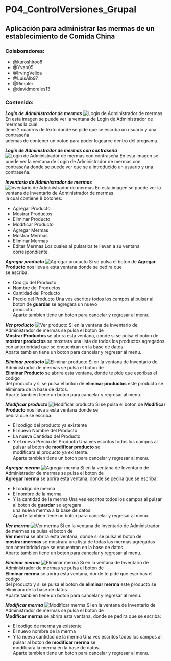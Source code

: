 # P04_ControlVersiones_Grupal
## Aplicación para administrar las mermas de un establecimiento de Comida China
### Colaboradores:
+ @kuroshiroo8
+ @Yvan05
+ @IrvingVelica
+ @LuisAlb97
+ @Rimpler
+ @davidmorales13
### Contenido:
***Login de Administrador de mermas***
![Login de Administrador de mermas](https://raw.githubusercontent.com/kuroshiroo8/P04_ControlVersiones_Grupal/master/img/001.png "Login de Administrador de mermas")
En esta imagen se puede ver la ventana de Login de Administrador de mermas la cual  
tiene 2 cuadros de texto donde se pide que se escriba un usuario y una contraseña  
ademas de contener un boton para poder logearce dentro del programa.  

***Login de Administrador de mermas con contraseña***
![Login de Administrador de mermas con contraseña](https://raw.githubusercontent.com/kuroshiroo8/P04_ControlVersiones_Grupal/master/img/002.png "Login de Administrador de mermas con contraseña")
En esta imagen se puede ver la ventana de Login de Administrador de mermas con  
contraseña donde se puede ver que se a introducido un usuario y una contraseña.  

***Inventario de Administrador de mermas***
![Inventario de Administrador de mermas](https://raw.githubusercontent.com/kuroshiroo8/P04_ControlVersiones_Grupal/master/img/003.png "Inventario de Administrador de mermas")
En esta imagen se puede ver la ventana de Inventario de Administrador de mermas  
la cual contiene 8 botones:
+ Agregar Producto
+ Mostrar Productos
+ Eliminar Producto
+ Modificar Producto
+ Agregar Mermas
+ Mostrar Mermas
+ Eliminar Mermas
+ Editar Mermas
Los cuales al pulsarlos te llevan a su ventana correspondiente.  

***Agregar producto***
![Agregar producto](https://raw.githubusercontent.com/kuroshiroo8/P04_ControlVersiones_Grupal/master/img/004.png "Agregar producto")
Si se pulsa el boton de **Agregar Producto** nos lleva a esta ventana donde se pedira que  
se escriba:
+ Codigo del Producto
+ Nombre del Productos
+ Cantidad del Producto
+ Precio del Producto
Una ves escritos todos los campos al pulsar al boton de **guardar** se agregara un nuevo  
producto.  
Aparte tambien tiene un boton para cancelar y regresar al menu.  

***Ver producto***
![Ver producto](https://raw.githubusercontent.com/kuroshiroo8/P04_ControlVersiones_Grupal/master/img/005.png "Ver producto")
Si en la ventana de Inventario de Administrador de mermas se pulsa el boton de  
**Mostrar Productos** se abrira esta ventana, donde si se pulsa el boton de  
**mostrar productos** se mostrara una lista de todos los productos agregados  
con anterioridad que se encuentran en la base de datos.  
Aparte tambien tiene un boton para cancelar y regresar al menu.  

***Eliminar producto***
![Eliminar producto](https://raw.githubusercontent.com/kuroshiroo8/P04_ControlVersiones_Grupal/master/img/006.png "Eliminar producto")
Si en la ventana de Inventario de Administrador de mermas se pulsa el boton de  
**Eliminar Producto** se abrira esta ventana, donde te pide que escribas el codigo  
del producto y si se pulsa el boton de **eliminar productos** este producto se  
eliminara de la base de datos.  
Aparte tambien tiene un boton para cancelar y regresar al menu.  

***Modificar producto***
![Modificar producto](https://raw.githubusercontent.com/kuroshiroo8/P04_ControlVersiones_Grupal/master/img/007.png "Modificar producto")
Si se pulsa el boton de **Modificar Producto** nos lleva a esta ventana donde se  
pedira que se escriba:
+ El codigo del producto ya existente
+ El nuevo Nombre del Producto
+ La nueva Cantidad del Producto
+ Y el nuevo Precio del Producto
Una ves escritos todos los campos al pulsar al boton de **modificar producto** se  
modificara el producto ya existente.  
Aparte tambien tiene un boton para cancelar y regresar al menu.  

***Agregar merma***
![Agregar merma](https://raw.githubusercontent.com/kuroshiroo8/P04_ControlVersiones_Grupal/master/img/008.png "Agregar merma")
Si en la ventana de Inventario de Administrador de mermas se pulsa el boton de  
**Agregar merma** se abrira esta ventana, donde se pedira que se escriba:
+ El codigo de merma
+ El nombre de la merma
+ Y la cantidad de la merma
Una ves escritos todos los campos al pulsar al boton de **guardar** se agregara  
una nueva merma a la base de datos.  
Aparte tambien tiene un boton para cancelar y regresar al menu.  

***Ver merma***
![Ver merma](https://raw.githubusercontent.com/kuroshiroo8/P04_ControlVersiones_Grupal/master/img/009.png "Título alternativo")
Si en la ventana de Inventario de Administrador de mermas se pulsa el boton de  
**Ver merma** se abrira esta ventana, donde si se pulsa el boton de  
**mostrar mermas** se mostrara una lista de todas las mermas agregadas  
con anterioridad que se encuentran en la base de datos.  
Aparte tambien tiene un boton para cancelar y regresar al menu.  

***Eliminar merma***
![Eliminar merma](https://raw.githubusercontent.com/kuroshiroo8/P04_ControlVersiones_Grupal/master/img/010.png "Eliminar merma")
Si en la ventana de Inventario de Administrador de mermas se pulsa el boton de  
**Eliminar merma** se abrira esta ventana, donde te pide que escribas el codigo  
del producto y si se pulsa el boton de **eliminar merma** este producto se  
eliminara de la base de datos.  
Aparte tambien tiene un boton para cancelar y regresar al menu.  

***Modificar merma***
![Modificar merma](https://raw.githubusercontent.com/kuroshiroo8/P04_ControlVersiones_Grupal/master/img/011.png "Modificar merma")
Si en la ventana de Inventario de Administrador de mermas se pulsa el boton de  
**Modificar merma** se abrira esta ventana, donde se pedira que se escriba:
+ El codigo de merma ya existente
+ El nuevo nombre de la merma
+ Y la nueva cantidad de la merma
Una ves escritos todos los campos al pulsar al boton de **modificar merma** se  
modificara la merma en la base de datos.  
Aparte tambien tiene un boton para cancelar y regresar al menu.  
